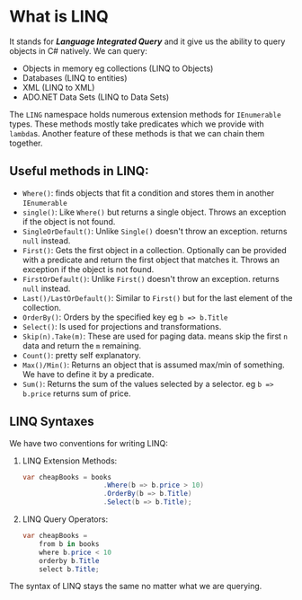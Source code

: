 # What is LINQ

It stands for ***Language Integrated Query*** and it give us the ability to query objects in C# natively.
We can query:

- Objects in memory eg collections (LINQ to Objects)
- Databases (LINQ to entities)
- XML (LINQ to XML)
- ADO.NET Data Sets (LINQ to Data Sets)

The `LING` namespace holds numerous extension methods for `IEnumerable` types.
These methods mostly take predicates which we provide with `lambda`s.
Another feature of these methods is that we can chain them together.

## Useful methods in LINQ:

- `Where()`: finds objects that fit a condition and stores them in another `IEnumerable`
- `single()`: Like `Where()` but returns a single object. Throws an exception if the object is not found.
- `SingleOrDefault()`: Unlike `Single()` doesn't throw an exception. returns `null` instead.
- `First()`: Gets the first object in a collection. Optionally can be provided with a predicate and return the first object that matches it. Throws an exception if the object is not found.
- `FirstOrDefault()`: Unlike `First()` doesn't throw an exception. returns `null` instead.
- `Last()/LastOrDefault()`: Similar to `First()` but for the last element of the collection.
- `OrderBy()`: Orders by the specified key eg `b => b.Title`
- `Select()`: Is used for projections and transformations.
- `Skip(n).Take(m)`: These are used for paging data. means skip the first `n` data and return the `m` remaining.
- `Count()`: pretty self explanatory.
- `Max()/Min()`: Returns an object that is assumed max/min of something. We have to define it by a predicate.
- `Sum()`: Returns the sum of the values selected by a selector. eg `b => b.price` returns sum of price.

## LINQ Syntaxes

We have two conventions for writing LINQ:

1.  LINQ Extension Methods:
    
    ```c#
    var cheapBooks = books
					    .Where(b => b.price > 10)
                        .OrderBy(b => b.Title)
                        .Select(b => b.Title);
    ```
    
2.  LINQ Query Operators:
    
    ```c#
    var cheapBooks = 
        from b in books
        where b.price < 10
        orderby b.Title
        select b.Title;
    ```
    

The syntax of LINQ stays the same no matter what we are querying.